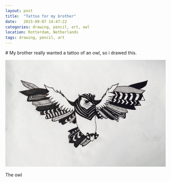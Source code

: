 ```yaml
---
layout: post
title:  "Tattoo for my brother"
date:   2015-09-07 14:47:22
categories: drawing, pencil, art, owl
location: Rotterdam, Netherlands
tags: drawing, pencil, art
---
```


<p>
# My brother really wanted a tattoo of an owl, so i drawed this.

<div class="post-image">
    <img src="/img/owl.png">
    <p class="post-image-caption">The owl</p>
</div>
